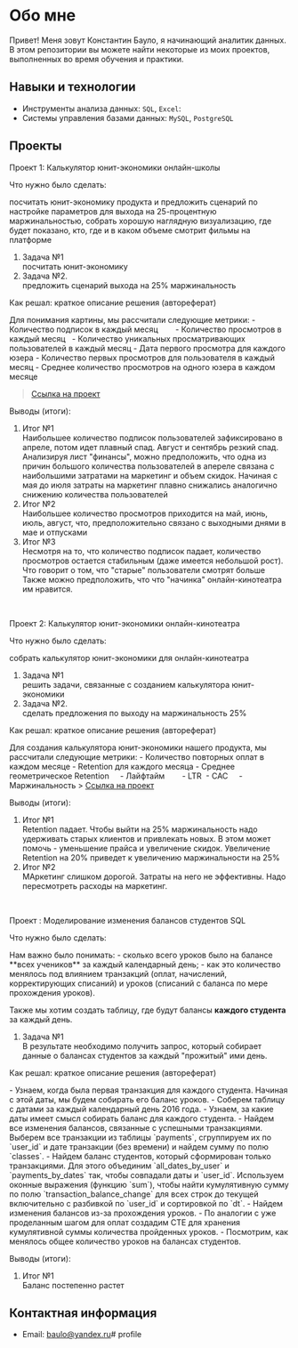 # Обо мне

Привет! Меня зовут Константин Бауло, я начинающий аналитик данных.  В этом репозитории вы можете найти некоторые из моих проектов, выполненных во время обучения и практики.

## Навыки и технологии
- Инструменты анализа данных: ``SQL``, ``Excel``: 
- Системы управления базами данных: ``MySQL``, ``PostgreSQL``


## Проекты
<p> Проект 1: Калькулятор юнит-экономики онлайн-школы</p>
<p>Что нужно было сделать:<p>посчитать юнит-экономику продукта и предложить сценарий по настройке параметров для выхода на 25-процентную маржинальностью, собрать хорошую наглядную визуализацию, где будет показано, кто, где и в каком объеме смотрит фильмы на  платформе
<ol>
  <li>Задача №1</li> посчитать юнит-экономику
  <li>Задача №2.</li> предложить сценарий выхода на 25% маржинальность
</ol>

<p>Как решал: краткое описание решения (автореферат)<p>
Для понимания картины, мы рассчитали  следующие метрики:
- Количество подписок в каждый месяц       
- Количество просмотров в каждый месяц  
- Количество уникальных просматривающих пользователей в каждый месяц
- Дата первого просмотра для каждого юзера
- Количество первых просмотров для пользователя в каждый месяц
- Среднее количество просмотров на одного юзера в каждом месяце

> <a href="https://disk.yandex.ru/i/v9Kf2xb4M0zqxw">Ссылка на проект</a>
 

<p>Выводы (итоги):<p>
<ol>
  <li>Итог №1</li> Наибольшее количество подписок пользователей зафиксировано в апреле, потом идет плавный спад. Август и сентябрь резкий спад. Анализируя лист "финансы", можно предположить, что одна из причин большого количества пользователей в апереле связана с наибольшими затратами на маркетинг и объем скидок. Начиная с мая  до июля затраты на маркетинг плавно снижались аналогично снижению количества пользователей
  <li>Итог №2</li> Наибольшее количество просмотров приходится на май, июнь, июль, август, что, предположительно связано с выходными днями в мае и отпусками
  <li>Итог №3</li> Несмотря на то, что количество подписок падает, количество просмотров остается стабильным (даже имеется небольшой рост). Что говорит о том, что "старые" пользователи смотрят больше Также можно предположить, что  что "начинка" онлайн-кинотеатра им нравится.

</ol>
<br> 

<p> Проект 2: Калькулятор юнит-экономики онлайн-кинотеатра</p>
<p>Что нужно было сделать:<p>собрать калькулятор юнит-экономики для онлайн-кинотеатра
<ol>
  <li>Задача №1</li> решить задачи, связанные с созданием калькулятора юнит-экономики
  <li>Задача №2.</li> сделать предложения по выходу на маржинальность 25%
</ol>

<p>Как решал: краткое описание решения (автореферат)<p>
Для создания калькулятора юнит-экономики нашего продукта, мы рассчитали следующие метрики:
- Количество повторных оплат в каждом месяце
- Retention для каждого месяца
- Среднее геометрическое Retention    
- Лайфтайм       
- LTR 
- CAC    
- Маржинальность
> <a href="https://disk.yandex.ru/i/v9Kf2xb4M0zqxw">Ссылка на проект</a>
 
<p>Выводы (итоги):<p>
<ol>
  <li>Итог №1</li> Retention падает. Чтобы выйти на 25% маржинальность надо удерживать старых клиентов и привлекать новых. В этом может помочь - уменьшение прайса и увеличение скидок. Увеличение Retention на 20% приведет к увеличению маржинальности на 25% 
  <li>Итог №2</li> МАркетинг слишком дорогой. Затраты на него не эффективны. Надо пересмотреть расходы на маркетинг.
</ol>
<br> 


<p>Проект : Моделирование изменения балансов студентов SQL</p> 
<p>Что нужно было сделать:<p> Нам важно было понимать: 
- сколько всего уроков было на балансе **всех учеников** за каждый календарный день;
- как это количество менялось под влиянием транзакций (оплат, начислений, корректирующих списаний) и уроков (списаний с баланса по мере прохождения уроков).

Также мы хотим создать таблицу, где будут балансы **каждого студента** за каждый день.
<ol>
  <li>Задача №1</li>В результате необходимо получить  запрос, который собирает данные о балансах студентов за каждый "прожитый" ими день.
  
</ol>

<p>Как решал: краткое описание решения (автореферат)<p>
- Узнаем, когда была первая транзакция для каждого студента. Начиная с этой даты, мы будем собирать его баланс уроков. 
- Соберем таблицу с датами за каждый календарный день 2016 года. 
- Узнаем, за какие даты имеет смысл собирать баланс для каждого студента. 
- Найдем все изменения балансов, связанные с успешными транзакциями. Выберем все транзакции из таблицы `payments`, сгруппируем их по `user_id` и дате транзакции (без времени) и найдем сумму по полю `classes`. 
- Найдем баланс студентов, который сформирован только транзакциями. Для этого объединим `all_dates_by_user` и `payments_by_dates` так, чтобы совпадали даты и `user_id`. Используем оконные выражения (функцию `sum`), чтобы найти кумулятивную сумму по полю `transaction_balance_change` для всех строк до текущей включительно с разбивкой по `user_id` и сортировкой по `dt`. 
- Найдем изменения балансов из-за прохождения уроков. 
- По аналогии с уже проделанным шагом для оплат создадим CTE для хранения кумулятивной суммы количества пройденных уроков. 
- Посмотрим, как менялось общее количество уроков на балансах студентов.

 <p>Выводы (итоги):<p>
<ol>
  <li>Итог №1</li>Баланс постепенно растет
 
</ol>

## Контактная информация
- Email: baulo@yandex.ru# profile
